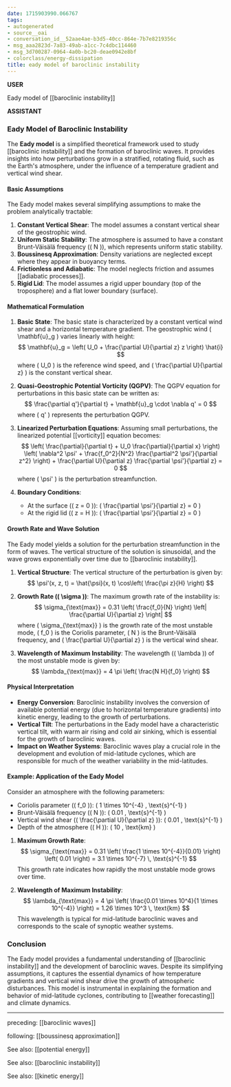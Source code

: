 ```yaml
---
date: 1715903990.066767
tags:
- autogenerated
- source__oai
- conversation_id__52aae4ae-b3d5-40cc-864e-7b7e8219356c
- msg_aaa2823d-7a83-49ab-a1cc-7c4dbc114460
- msg_3d700287-0964-4a0b-bc20-deae0942e8bf
- colorclass/energy-dissipation
title: eady model of baroclinic instability
---
```


**USER**

Eady model of [[baroclinic instability]]


**ASSISTANT**

### Eady Model of Baroclinic Instability

The **Eady model** is a simplified theoretical framework used to study [[baroclinic instability]] and the formation of baroclinic waves. It provides insights into how perturbations grow in a stratified, rotating fluid, such as the Earth's atmosphere, under the influence of a temperature gradient and vertical wind shear.

#### Basic Assumptions

The Eady model makes several simplifying assumptions to make the problem analytically tractable:

1. **Constant Vertical Shear**: The model assumes a constant vertical shear of the geostrophic wind.
2. **Uniform Static Stability**: The atmosphere is assumed to have a constant Brunt-Väisälä frequency (\( N \)), which represents uniform static stability.
3. **Boussinesq Approximation**: Density variations are neglected except where they appear in buoyancy terms.
4. **Frictionless and Adiabatic**: The model neglects friction and assumes [[adiabatic processes]].
5. **Rigid Lid**: The model assumes a rigid upper boundary (top of the troposphere) and a flat lower boundary (surface).

#### Mathematical Formulation

1. **Basic State**: The basic state is characterized by a constant vertical wind shear and a horizontal temperature gradient. The geostrophic wind \( \mathbf{u}_g \) varies linearly with height:
   $$
   \mathbf{u}_g = \left( U_0 + \frac{\partial U}{\partial z} z \right) \hat{i}
   $$
   where \( U_0 \) is the reference wind speed, and \( \frac{\partial U}{\partial z} \) is the constant vertical shear.

2. **Quasi-Geostrophic Potential Vorticity (QGPV)**: The QGPV equation for perturbations in this basic state can be written as:
   $$
   \frac{\partial q'}{\partial t} + \mathbf{u}_g \cdot \nabla q' = 0
   $$
   where \( q' \) represents the perturbation QGPV.

3. **Linearized Perturbation Equations**: Assuming small perturbations, the linearized potential [[vorticity]] equation becomes:
   $$
   \left( \frac{\partial}{\partial t} + U_0 \frac{\partial}{\partial x} \right) \left( \nabla^2 \psi' + \frac{f_0^2}{N^2} \frac{\partial^2 \psi'}{\partial z^2} \right) + \frac{\partial U}{\partial z} \frac{\partial \psi'}{\partial z} = 0
   $$
   where \( \psi' \) is the perturbation streamfunction.

4. **Boundary Conditions**:
   - At the surface (\( z = 0 \)): \( \frac{\partial \psi'}{\partial z} = 0 \)
   - At the rigid lid (\( z = H \)): \( \frac{\partial \psi'}{\partial z} = 0 \)

#### Growth Rate and Wave Solution

The Eady model yields a solution for the perturbation streamfunction in the form of waves. The vertical structure of the solution is sinusoidal, and the wave grows exponentially over time due to [[baroclinic instability]].

1. **Vertical Structure**: The vertical structure of the perturbation is given by:
   $$
   \psi'(x, z, t) = \hat{\psi}(x, t) \cos\left( \frac{\pi z}{H} \right)
   $$

2. **Growth Rate (\( \sigma \))**: The maximum growth rate of the instability is:
   $$
   \sigma_{\text{max}} = 0.31 \left( \frac{f_0}{N} \right) \left| \frac{\partial U}{\partial z} \right|
   $$
   where \( \sigma_{\text{max}} \) is the growth rate of the most unstable mode, \( f_0 \) is the Coriolis parameter, \( N \) is the Brunt-Väisälä frequency, and \( \frac{\partial U}{\partial z} \) is the vertical wind shear.

3. **Wavelength of Maximum Instability**: The wavelength (\( \lambda \)) of the most unstable mode is given by:
   $$
   \lambda_{\text{max}} = 4 \pi \left( \frac{N H}{f_0} \right)
   $$

#### Physical Interpretation

- **Energy Conversion**: Baroclinic instability involves the conversion of available potential energy (due to horizontal temperature gradients) into kinetic energy, leading to the growth of perturbations.
- **Vertical Tilt**: The perturbations in the Eady model have a characteristic vertical tilt, with warm air rising and cold air sinking, which is essential for the growth of baroclinic waves.
- **Impact on Weather Systems**: Baroclinic waves play a crucial role in the development and evolution of mid-latitude cyclones, which are responsible for much of the weather variability in the mid-latitudes.

#### Example: Application of the Eady Model

Consider an atmosphere with the following parameters:
- Coriolis parameter (\( f_0 \)): \( 1 \times 10^{-4} \, \text{s}^{-1} \)
- Brunt-Väisälä frequency (\( N \)): \( 0.01 \, \text{s}^{-1} \)
- Vertical wind shear (\( \frac{\partial U}{\partial z} \)): \( 0.01 \, \text{s}^{-1} \)
- Depth of the atmosphere (\( H \)): \( 10 \, \text{km} \)

1. **Maximum Growth Rate**:
   $$
   \sigma_{\text{max}} = 0.31 \left( \frac{1 \times 10^{-4}}{0.01} \right) \left( 0.01 \right) = 3.1 \times 10^{-7} \, \text{s}^{-1}
   $$
   This growth rate indicates how rapidly the most unstable mode grows over time.

2. **Wavelength of Maximum Instability**:
   $$
   \lambda_{\text{max}} = 4 \pi \left( \frac{0.01 \times 10^4}{1 \times 10^{-4}} \right) = 1.26 \times 10^3 \, \text{km}
   $$
   This wavelength is typical for mid-latitude baroclinic waves and corresponds to the scale of synoptic weather systems.

### Conclusion

The Eady model provides a fundamental understanding of [[baroclinic instability]] and the development of baroclinic waves. Despite its simplifying assumptions, it captures the essential dynamics of how temperature gradients and vertical wind shear drive the growth of atmospheric disturbances. This model is instrumental in explaining the formation and behavior of mid-latitude cyclones, contributing to [[weather forecasting]] and climate dynamics.


---

preceding: [[baroclinic waves]]  


following: [[boussinesq approximation]]

See also: [[potential energy]]


See also: [[baroclinic instability]]


See also: [[kinetic energy]]